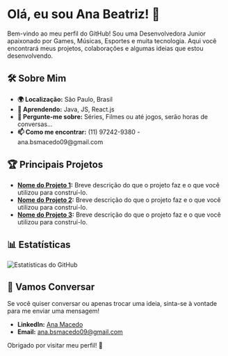 <h1>Olá, eu sou Ana Beatriz! 👋</h1>
    <p>Bem-vindo ao meu perfil do GitHub! Sou uma Desenvolvedora Junior apaixonado por Games, Músicas, Esportes e muita tecnologia. Aqui você encontrará meus projetos, colaborações e algumas ideias que estou desenvolvendo.</p>
<h2>🛠️ Sobre Mim</h2>
        <ul>
            <li><strong>🌍 Localização:</strong> São Paulo, Brasil</li>
<!--             <li><strong>🔭 Atualmente:</strong> Trabalhando em [descrição do projeto ou trabalho atual]</li> -->
            <li><strong>🌱 Aprendendo:</strong> Java, JS, React.js</li>
            <li><strong>💬 Pergunte-me sobre:</strong> Séries, Filmes ou até jogos, serão horas de conversas...</li>
            <li><strong>📫 Como me encontrar:</strong> (11) 97242-9380 - ana.bsmacedo09@gmail.com </li>
        </ul>
        <div class="section">
        <h2>🏆 Principais Projetos</h2>
        <ul>
            <li><strong><a href="link-do-repositorio">Nome do Projeto 1</a>:</strong> Breve descrição do que o projeto faz e o que você utilizou para construí-lo.</li>
            <li><strong><a href="link-do-repositorio">Nome do Projeto 2</a>:</strong> Breve descrição do que o projeto faz e o que você utilizou para construí-lo.</li>
            <li><strong><a href="link-do-repositorio">Nome do Projeto 3</a>:</strong> Breve descrição do que o projeto faz e o que você utilizou para construí-lo.</li>
        </ul>
    </div>

<div class="section stats">
        <h2>📊 Estatísticas</h2>
        <img src="https://github-readme-stats.vercel.app/api?username=BiMacedo&show_icons=true&count_private=true&hide_title=false&hide=prs&include_all_commits=true" alt="Estatísticas do GitHub">
    </div>

 <div class="section">
        <h2>💬 Vamos Conversar</h2>
        <p>Se você quiser conversar ou apenas trocar uma ideia, sinta-se à vontade para me enviar uma mensagem!</p>
        <ul>
            <li><strong>LinkedIn:</strong> <a href="https://www.linkedin.com/in/ana-beatriz-macedo23/">Ana Macedo</a></li>
<!--             <li><strong>Twitter:</strong> <a href="https://twitter.com/seu-perfil">Seu Twitter</a></li> -->
            <li><strong>Email:</strong> <a href="ana.bsmacedo09@gmail.com">ana.bsmacedo09@gmail.com</a></li>
        </ul>
    </div>

  

  <p>Obrigado por visitar meu perfil! 🚀</p>



    
